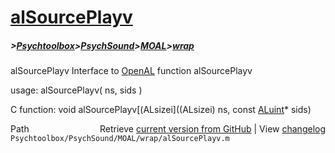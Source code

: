 # [alSourcePlayv](alSourcePlayv)
##### >[Psychtoolbox](Psychtoolbox)>[PsychSound](PsychSound)>[MOAL](MOAL)>[wrap](wrap)

alSourcePlayv  Interface to [OpenAL](OpenAL) function alSourcePlayv  
  
usage:  alSourcePlayv( ns, sids )  
  
C function:  void alSourcePlayv[(ALsizei]((ALsizei) ns, const [ALuint](ALuint)\* sids)  




<div class="code_header" style="text-align:right;">
  <span style="float:left;">Path&nbsp;&nbsp;</span> <span class="counter">Retrieve <a href=
  "https://raw.github.com/Psychtoolbox-3/Psychtoolbox-3/beta/Psychtoolbox/PsychSound/MOAL/wrap/alSourcePlayv.m">current version from GitHub</a> | View <a href=
  "https://github.com/Psychtoolbox-3/Psychtoolbox-3/commits/beta/Psychtoolbox/PsychSound/MOAL/wrap/alSourcePlayv.m">changelog</a></span>
</div>
<div class="code">
  <code>Psychtoolbox/PsychSound/MOAL/wrap/alSourcePlayv.m</code>
</div>

